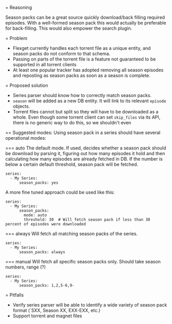 = Reasoning 

Season packs can be a great source quickly download/back filling required episodes.
With a well-formed season pack this would actually be preferable for back-filling. This would also empower the search plugin.

= Problem

* Flexget currently handles each torrent file as a unique entity, and season packs do not conform to that schema.
* Passing on parts of the torrent file is a feature not guaranteed to be supported in all torrent clients 
* At least one popular tracker has adopted removing all season episodes and reposting as season packs as soon as a season is complete.

= Proposed solution

* Series parser should know how to correctly match season packs.
* `season` will be added as a new DB entity. It will link to its relevant `episode` objects.
* Torrent files cannot but split so they will have to be downloaded as a whole. Even though some torrent client can set `skip_files` via its API, there is no generic way to do this, so we shouldn't even 

== Suggested modes:
Using season pack in a series should have several operational modes:

=== auto
The default mode. If used, decides whether a season pack should be download by parsing it, figuring out how many episodes it hold and then calculating how many episodes are already fetched in DB. If the number is below a certain default threshold, season pack will be fetched.
```
series:
  - My Series:
      season_packs: yes
```

A more fine tuned approach could be used like this:
```
series:
  - My Series:
      season_packs: 
        mode: auto
        threshold: 30  # Will fetch season pack if less than 30 percent of episodes were downloaded
```

=== always
Will fetch all matching season packs of the series.
```
series:
  - My Series:
      season_packs: always
```
=== manual
Will fetch all specific season packs only. Should take season numbers, range (?)

```
series:
  - My Series:
      season_packs: 1,2,5-6,9-
```

= Pitfalls

* Verify series parser will be able to identify a wide variety of season pack format (`SXX, Season XX, EXX-EXX, etc.)
* Support torrent and magnet files 

